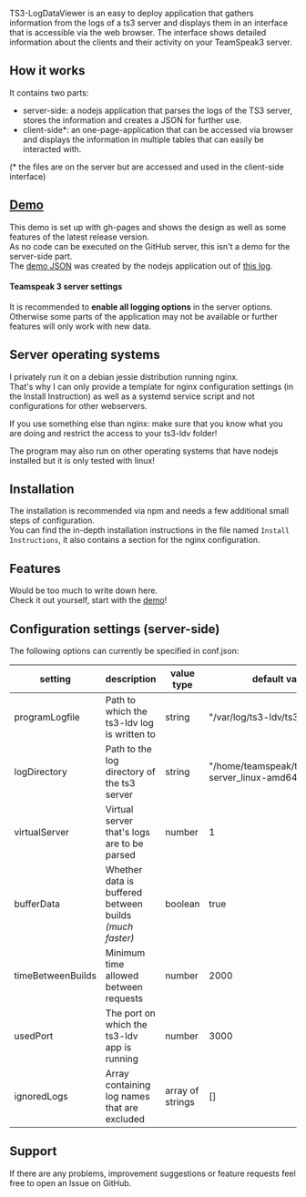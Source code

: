 TS3-LogDataViewer is an easy to deploy application that gathers information from the logs of a ts3 server and displays them in an interface that is accessible via the web browser.
The interface shows detailed information about the clients and their activity on your TeamSpeak3 server.

## How it works
It contains two parts:
- server-side: a nodejs application that parses the logs of the TS3 server, stores the information and creates a JSON for further use.
- client-side*: an one-page-application that can be accessed via browser and displays the information in multiple tables that can easily be interacted with.

(* the files are on the server but are accessed and used in the client-side interface)

## [Demo](https://drumsticks1.github.io/TS3-LogDataViewer/)
This demo is set up with gh-pages and shows the design as well as some features of the latest release version.
<br>
As no code can be executed on the GitHub server, this isn't a demo for the server-side part.
<br>
The [demo JSON](https://drumsticks1.github.io/TS3-LogDataViewer/output.json) was created by the nodejs application
out of [this log](https://drumsticks1.github.io/TS3-LogDataViewer/logs/ts3server_2016-03-11__15_00_44.563532_1.log).

#### Teamspeak 3 server settings
It is recommended to **enable all logging options** in the server options.
Otherwise some parts of the application may not be available or further features will only work with new data.

## Server operating systems
I privately run it on a debian jessie distribution running nginx.
<br>
That's why I can only provide a template for nginx configuration settings (in the Install Instruction) as well as a systemd service script and not configurations for other webservers.
<br>

If you use something else than nginx: make sure that you know what you are doing and restrict the access to your ts3-ldv folder!<br>

The program may also run on other operating systems that have nodejs installed but it is only tested with linux!

## Installation
The installation is recommended via npm and needs a few additional small steps of configuration.
<br>
You can find the in-depth installation instructions in the file named `Install Instructions`, it also contains a section for the nginx configuration.

## Features
Would be too much to write down here.
<br>
Check it out yourself, start with the [demo](https://drumsticks1.github.io/TS3-LogDataViewer/demo/)!

## Configuration settings (server-side)
The following options can currently be specified in conf.json:

| setting           | description                                             | value type       | default value                                         |
|-------------------|---------------------------------------------------------|------------------|-------------------------------------------------------|
| programLogfile    | Path to which the ts3-ldv log is written to             | string           | "/var/log/ts3-ldv/ts3-ldv.log"                        |
| logDirectory      | Path to the log directory of the ts3 server             | string           | "/home/teamspeak/teamspeak3-server_linux-amd64/logs/" |
| virtualServer     | Virtual server that's logs are to be parsed             | number           | 1                                                     |
| bufferData        | Whether data is buffered between builds *(much faster)* | boolean          | true                                                  |
| timeBetweenBuilds | Minimum time allowed between requests                   | number           | 2000                                                  |
| usedPort          | The port on which the ts3-ldv app is running            | number           | 3000                                                  |
| ignoredLogs       | Array containing log names that are excluded            | array of strings | []                                                    |

## Support
If there are any problems, improvement suggestions or feature requests feel free to open an Issue on GitHub.
